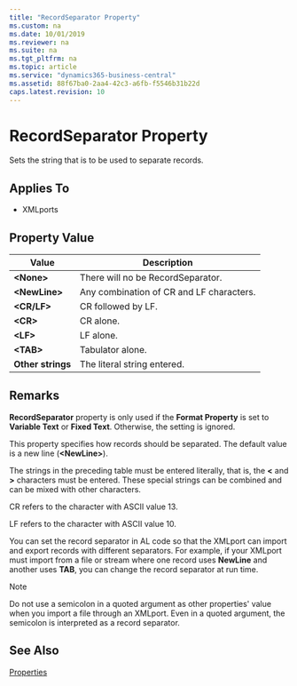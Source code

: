 ```yaml
---
title: "RecordSeparator Property"
ms.custom: na
ms.date: 10/01/2019
ms.reviewer: na
ms.suite: na
ms.tgt_pltfrm: na
ms.topic: article
ms.service: "dynamics365-business-central"
ms.assetid: 88f67ba0-2aa4-42c3-a6fb-f5546b31b22d
caps.latest.revision: 10
---
```


 

# RecordSeparator Property
Sets the string that is to be used to separate records.  
  
## Applies To  
  
-   XMLports  
  
## Property Value  
  
|**Value**|**Description**|  
|---------|---------------|  
|**\<None>**|There will no be RecordSeparator.|  
|**\<NewLine>**|Any combination of CR and LF characters.|  
|**\<CR/LF>**|CR followed by LF.|  
|**\<CR>**|CR alone.|  
|**\<LF>**|LF alone.|  
|**\<TAB>**|Tabulator alone.|  
|**Other strings**|The literal string entered.|  
  
## Remarks  

 **RecordSeparator** property is only used if the **Format Property** is set to **Variable Text** or **Fixed Text**. Otherwise, the setting is ignored.

 This property specifies how records should be separated. The default value is a new line \(**\<NewLine>**\). 
 
 The strings in the preceding table must be entered literally, that is, the **<** and **>** characters must be entered. These special strings can be combined and can be mixed with other characters.  

 CR refers to the character with ASCII value 13.  
  
 LF refers to the character with ASCII value 10.  
  
 You can set the record separator in AL code so that the XMLport can import and export records with different separators. For example, if your XMLport must import from a file or stream where one record uses **NewLine** and another uses **TAB**, you can change the record separator at run time.  

> [!NOTE]
> Do not use a semicolon in a quoted argument as other properties' value when you import a file through an XMLport. Even in a quoted argument, the semicolon is interpreted as a record separator.
  
## See Also  
 [Properties](devenv-properties.md)